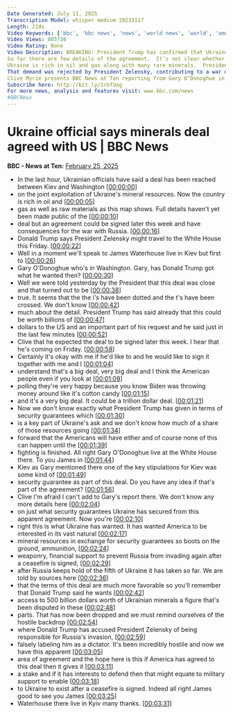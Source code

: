 ```yaml
---
Date Generated: July 11, 2025
Transcription Model: whisper medium 20231117
Length: 214s
Video Keywords: ['bbc', 'bbc news', 'news', 'world news', 'world', 'america', 'usa', 'Trump', 'Putin', 'Russia', 'Ukraine', 'US', 'United', 'States', 'war', 'deal', 'talks', 'agreement', 'negotiations', 'Zelensky', 'surrender', 'fighting', 'dead', 'killed', 'risk', 'threat', 'danger', 'Nato', 'territory', 'Kyiv', 'appeasement', 'Ukrainian', 'land', 'Kursk', 'nuclear', 'Europe', 'soldiers', 'peace', 'troops', 'president', 'agree', 'victory', 'defeat', 'anger', 'Munich', 'visit', 'crimes', 'meeting', 'blame', 'Rubio', 'NATO', 'EU', 'Macron', 'dictator', 'propaganda', 'disinformation', 'rare', 'minerals', 'uk', 'costs', 'loans', 'French', 'oil', 'gas', 'trillion', 'security', 'guarantees', 'White', 'House', 'UK']
Video Views: 805736
Video Rating: None
Video Description: BREAKING: President Trump has confirmed that Ukraine and the United States have agreed the terms of “a major minerals deal”.  Trump said that Ukraine’s President Zelensky will sign the agreement with him at the White House on Friday.   He said: “It’s a very big deal, it could be a trillion dollar deal”.   He said the American people would be very happy with the agreement.
So far there are few details of the agreement.  It’s not clear whether the US will offer Ukraine any security guarantees in return, something that has been a key Ukrainian demand. 
Ukraine is rich in oil and gas along with many rare minerals.  President Trump had initially demanded a right to $500 billion in revenue from Ukraine’s minerals, in return for what he claimed were the costs to the US of supporting Ukraine in its war with Russia.  
That demand was rejected by President Zelensky, contributing to a war of words with Mr Trump in recent days, with the US president describing  the Ukrainian leader as a “dictator”.    Zelensky said nowhere near that much American aid had been provided, and said: "I can't sell our state."
Clive Myrie presents BBC News at Ten reporting from Gary O’Donoghue in Washington and James Waterhouse in Kyiv.
Subscribe here: http://bit.ly/1rbfUog
For more news, analysis and features visit: www.bbc.com/news 
#BBCNews
---
```


# Ukraine official says minerals deal agreed with US | BBC News
**BBC - News at Ten:** [February 25, 2025](https://www.youtube.com/watch?v=K9o6poGn3Rc)
*  In the last hour, Ukrainian officials have said a deal has been reached between Kiev and Washington [[00:00:00](https://www.youtube.com/watch?v=K9o6poGn3Rc&t=0.0s)]
*  on the joint exploitation of Ukraine's mineral resources. Now the country is rich in oil and [[00:00:05](https://www.youtube.com/watch?v=K9o6poGn3Rc&t=5.12s)]
*  gas as well as raw materials as this map shows. Full details haven't yet been made public of the [[00:00:10](https://www.youtube.com/watch?v=K9o6poGn3Rc&t=10.8s)]
*  deal but an agreement could be signed later this week and have consequences for the war with Russia. [[00:00:16](https://www.youtube.com/watch?v=K9o6poGn3Rc&t=16.4s)]
*  Donald Trump says President Zelensky might travel to the White House this Friday. [[00:00:22](https://www.youtube.com/watch?v=K9o6poGn3Rc&t=22.080000000000002s)]
*  Well in a moment we'll speak to James Waterhouse live in Kiev but first to [[00:00:26](https://www.youtube.com/watch?v=K9o6poGn3Rc&t=26.560000000000002s)]
*  Gary O'Donoghue who's in Washington. Gary, has Donald Trump got what he wanted then? [[00:00:30](https://www.youtube.com/watch?v=K9o6poGn3Rc&t=30.240000000000002s)]
*  Well we were told yesterday by the President that this deal was close and that turned out to be [[00:00:38](https://www.youtube.com/watch?v=K9o6poGn3Rc&t=38.0s)]
*  true. It seems that the the i's have been dotted and the t's have been crossed. We don't know [[00:00:42](https://www.youtube.com/watch?v=K9o6poGn3Rc&t=42.480000000000004s)]
*  much about the detail. President Trump has said already that this could be worth billions of [[00:00:47](https://www.youtube.com/watch?v=K9o6poGn3Rc&t=47.36s)]
*  dollars to the US and an important part of his request and he said just in the last few minutes [[00:00:52](https://www.youtube.com/watch?v=K9o6poGn3Rc&t=52.72s)]
*  Clive that he expected the deal to be signed later this week. I hear that he's coming on Friday. [[00:00:58](https://www.youtube.com/watch?v=K9o6poGn3Rc&t=58.0s)]
*  Certainly it's okay with me if he'd like to and he would like to sign it together with me and I [[00:01:04](https://www.youtube.com/watch?v=K9o6poGn3Rc&t=64.72s)]
*  understand that's a big deal, very big deal and I think the American people even if you look at [[00:01:09](https://www.youtube.com/watch?v=K9o6poGn3Rc&t=69.28s)]
*  polling they're very happy because you know Biden was throwing money around like it's cotton candy [[00:01:15](https://www.youtube.com/watch?v=K9o6poGn3Rc&t=75.03999999999999s)]
*  and it's a very big deal. It could be a trillion dollar deal. [[00:01:21](https://www.youtube.com/watch?v=K9o6poGn3Rc&t=81.27999999999999s)]
*  Now we don't know exactly what President Trump has given in terms of security guarantees which [[00:01:30](https://www.youtube.com/watch?v=K9o6poGn3Rc&t=90.08s)]
*  is a key part of Ukraine's ask and we don't know how much of a share of those resources going [[00:01:34](https://www.youtube.com/watch?v=K9o6poGn3Rc&t=94.39999999999999s)]
*  forward that the Americans will have either and of course none of this can happen until the [[00:01:39](https://www.youtube.com/watch?v=K9o6poGn3Rc&t=99.52s)]
*  fighting is finished. All right Gary O'Donoghue live at the White House there. To you James in [[00:01:44](https://www.youtube.com/watch?v=K9o6poGn3Rc&t=104.16s)]
*  Kiev as Gary mentioned there one of the key stipulations for Kiev was some kind of [[00:01:49](https://www.youtube.com/watch?v=K9o6poGn3Rc&t=109.52s)]
*  security guarantee as part of this deal. Do you have any idea if that's part of the agreement? [[00:01:56](https://www.youtube.com/watch?v=K9o6poGn3Rc&t=116.56s)]
*  Clive I'm afraid I can't add to Gary's report there. We don't know any more details here [[00:02:04](https://www.youtube.com/watch?v=K9o6poGn3Rc&t=124.64s)]
*  on just what security guarantees Ukraine has secured from this apparent agreement. Now you're [[00:02:10](https://www.youtube.com/watch?v=K9o6poGn3Rc&t=130.96s)]
*  right this is what Ukraine has wanted. It has wanted America to be interested in its vast natural [[00:02:17](https://www.youtube.com/watch?v=K9o6poGn3Rc&t=137.76s)]
*  mineral resources in exchange for security guarantees so boots on the ground, ammunition, [[00:02:24](https://www.youtube.com/watch?v=K9o6poGn3Rc&t=144.0s)]
*  weaponry, financial support to prevent Russia from invading again after a ceasefire is signed, [[00:02:29](https://www.youtube.com/watch?v=K9o6poGn3Rc&t=149.28s)]
*  after Russia keeps hold of the fifth of Ukraine it has taken so far. We are told by sources here [[00:02:36](https://www.youtube.com/watch?v=K9o6poGn3Rc&t=156.0s)]
*  that the terms of this deal are much more favorable so you'll remember that Donald Trump said he wants [[00:02:42](https://www.youtube.com/watch?v=K9o6poGn3Rc&t=162.72s)]
*  access to 500 billion dollars worth of Ukrainian minerals a figure that's been disputed in these [[00:02:48](https://www.youtube.com/watch?v=K9o6poGn3Rc&t=168.24s)]
*  parts. That has now been dropped and we must remind ourselves of the hostile backdrop [[00:02:54](https://www.youtube.com/watch?v=K9o6poGn3Rc&t=174.32s)]
*  where Donald Trump has accused President Zelensky of being responsible for Russia's invasion, [[00:02:59](https://www.youtube.com/watch?v=K9o6poGn3Rc&t=179.92s)]
*  falsely labeling him as a dictator. It's been incredibly hostile and now we have this apparent [[00:03:05](https://www.youtube.com/watch?v=K9o6poGn3Rc&t=185.92s)]
*  area of agreement and the hope here is this if America has agreed to this deal then it gives it [[00:03:11](https://www.youtube.com/watch?v=K9o6poGn3Rc&t=191.52s)]
*  a stake and if it has interests to defend then that might equate to military support to enable [[00:03:18](https://www.youtube.com/watch?v=K9o6poGn3Rc&t=198.96s)]
*  to Ukraine to exist after a ceasefire is signed. Indeed all right James good to see you James [[00:03:25](https://www.youtube.com/watch?v=K9o6poGn3Rc&t=205.44s)]
*  Waterhouse there live in Kyiv many thanks. [[00:03:31](https://www.youtube.com/watch?v=K9o6poGn3Rc&t=211.52s)]
